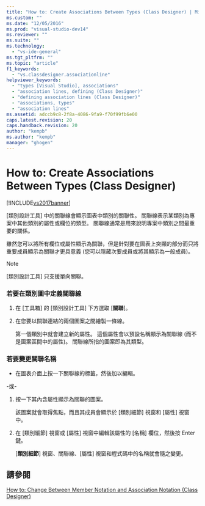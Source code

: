 ```yaml
---
title: "How to: Create Associations Between Types (Class Designer) | Microsoft Docs"
ms.custom: ""
ms.date: "12/05/2016"
ms.prod: "visual-studio-dev14"
ms.reviewer: ""
ms.suite: ""
ms.technology: 
  - "vs-ide-general"
ms.tgt_pltfrm: ""
ms.topic: "article"
f1_keywords: 
  - "vs.classdesigner.associationline"
helpviewer_keywords: 
  - "types [Visual Studio], associations"
  - "association lines, defining (Class Designer)"
  - "defining association lines (Class Designer)"
  - "associations, types"
  - "association lines"
ms.assetid: adccb9c8-2f8a-4086-9fa9-f70f99fb6e00
caps.latest.revision: 20
caps.handback.revision: 20
author: "kempb"
ms.author: "kempb"
manager: "ghogen"
---
```

# How to: Create Associations Between Types (Class Designer)
[!INCLUDE[vs2017banner](../code-quality/includes/vs2017banner.md)]

\[類別設計工具\] 中的關聯線會顯示圖表中類別的關聯性。  關聯線表示某類別為專案中其他類別的屬性或欄位的類型。  關聯線通常是用來說明專案中類別之間最重要的關係。  
  
 雖然您可以將所有欄位或屬性顯示為關聯，但是針對要在圖表上突顯的部分而只將重要成員顯示為關聯才更具意義 \(您可以隱藏次要成員或將其顯示為一般成員\)。  
  
> [!NOTE]
>  \[類別設計工具\] 只支援單向關聯。  
  
### 若要在類別圖中定義關聯線  
  
1.  在 \[工具箱\] 的 \[類別設計工具\] 下方選取 \[**關聯**\]。  
  
2.  在您要以關聯連結的兩個圖案之間繪製一條線。  
  
     第一個類別中就會建立新的屬性。  這個屬性會以預設名稱顯示為關聯線 \(而不是圖案區間中的屬性\)。  關聯線所指的圖案即為其類型。  
  
### 若要變更關聯名稱  
  
-   在圖表介面上按一下關聯線的標籤，然後加以編輯。  
  
 \-或\-  
  
1.  按一下其內含屬性顯示為關聯的圖案。  
  
     該圖案就會取得焦點，而且其成員會顯示於 \[類別細節\] 視窗和 \[屬性\] 視窗中。  
  
2.  在 \[類別細節\] 視窗或 \[屬性\] 視窗中編輯該屬性的 \[名稱\] 欄位，然後按 Enter 鍵。  
  
     \[**類別細節**\] 視窗、關聯線、\[屬性\] 視窗和程式碼中的名稱就會隨之變更。  
  
## 請參閱  
 [How to: Change Between Member Notation and Association Notation \(Class Designer\)](../Topic/How%20to:%20Change%20Between%20Member%20Notation%20and%20Association%20Notation%20\(Class%20Designer\).md)